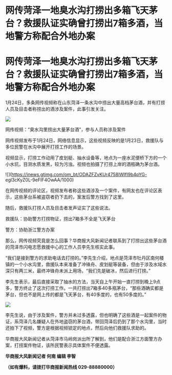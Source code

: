 # 网传菏泽一地臭水沟打捞出多箱飞天茅台？救援队证实确曾打捞出7箱多酒，当地警方称配合外地办案

# 网传菏泽一地臭水沟打捞出多箱飞天茅台？救援队证实确曾打捞出7箱多酒，当地警方称配合外地办案

1月24日，多条网传视频称在山东菏泽一条水沟中捞出大量高档茅台酒，并有打捞人员及目击者称捞出的酒涉及案件，此事引发关注。

![](https://inews.gtimg.com/om_bt/OlcghonNM9zNIZwYpWYwVCCYnhR0Ssx7-fGt9pa8jjPh0AA/1000)

网传视频：“臭水沟里捞出大量茅台酒”，参与人员称涉及案件

网传视频发布于1月24日，网络信息显示，这些视频反映的是1月23日，救援队与多位民警在水沟中展开打捞工作的场景。

视频显示，打捞工作动用了皮划艇、抽水设备等，地点为一座水泥便桥下方的一个小水坑，目测水质发黑，较为污浊。视频也拍摄了打捞上岸的酒瓶确为茅台酒。

![](https://inews.gtimg.com/om_bt/ODAZFZvKUr4758IWlfI9b4pYG-
egl3cKyZ0L-9eFIF4OwAA/1000)

在网传视频的评论区，视频发布者称这些酒涉及一个案件，有网友也在评论区表示，这些茅台系被盗窃者扔下去的，案发后警方找到了这里。

随后，救援队打捞人员及目击者发声证实了这些说法。

救援队：协助警方打捞物证，捞出7箱多不全是飞天茅台

警方：协助浙江警方办案

那么，网传视频究竟是怎么回事？华商报大风新闻记者联系到了打捞出这些茅台酒的菏泽市闪电志愿救援中心的工作人员李先生核实此事。

“我们是接到警方的求助电话去打捞的。”李先生介绍，地点是菏泽市牡丹区南何楼镇的一个小水沟里，救援队本来准备了冲锋舟、皮划艇等装备，但由于涉及水域水深只有两三米，最终冲锋舟未派上用场，“我们先是破冰，然后进行打捞。”

李先生表示，最后直接采取了抽水的方法，当天自上午开始一直打捞到晚上9点多，警方终止了这次打捞工作。一共打捞出7箱多40多瓶茅台，“那些酒确实都是茅台，但也不是网上传的都是飞天茅台，有40多度的，也有50多度的。”

![](https://inews.gtimg.com/om_bt/OvgP8PAqueym53LJwal5p1qDH7zkIQgzVAeGS3RduPglQAA/1000)

李先生说，由于涉及案件，警方并未过多透露，但也明确了这些酒是一起案件的物证，系菏泽几名嫌疑人在外地盗窃的茅台酒，带回菏泽后扔到了那个水沟里，当时还拍下了视频，警方是根据视频锁定的地点，然后向他们救援队求助的。

华商报大风新闻记者从菏泽市马岭岗派出所了解到，他们是配合浙江方面警方办案，打捞案件物证，该所民警表示具体案件不便透露。

**华商报大风新闻记者 何南 编辑 李智**

**（如有爆料，请拨打华商报新闻热线 029-88880000）**

